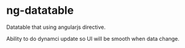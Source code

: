 # ng-datatable
Datatable that using angularjs directive.

Ability to do dynamci update so UI will be smooth when data change.
